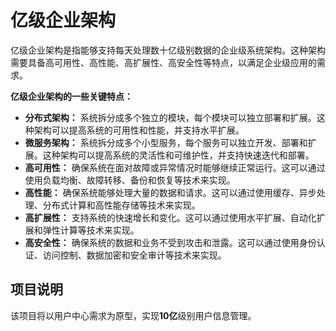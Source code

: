 # 亿级企业架构
亿级企业架构是指能够支持每天处理数十亿级别数据的企业级系统架构。这种架构需要具备高可用性、高性能、高扩展性、高安全性等特点，以满足企业级应用的需求。

**亿级企业架构的一些关键特点：**

- **分布式架构：** 系统拆分成多个独立的模块，每个模块可以独立部署和扩展。这种架构可以提高系统的可用性和性能，并支持水平扩展。
- **微服务架构：** 系统拆分成多个小型服务，每个服务可以独立开发、部署和扩展。这种架构可以提高系统的灵活性和可维护性，并支持快速迭代和部署。
- **高可用性：** 确保系统在面对故障或异常情况时能够继续正常运行。这可以通过使用负载均衡、故障转移、备份和恢复等技术来实现。
- **高性能：** 确保系统能够处理大量的数据和请求。这可以通过使用缓存、异步处理、分布式计算和高性能存储等技术来实现。
- **高扩展性：** 支持系统的快速增长和变化。这可以通过使用水平扩展、自动化扩展和弹性计算等技术来实现。
- **高安全性：** 确保系统的数据和业务不受到攻击和泄露。这可以通过使用身份认证、访问控制、数据加密和安全审计等技术来实现。

## 项目说明
该项目将以用户中心需求为原型，实现**10亿**级别用户信息管理。